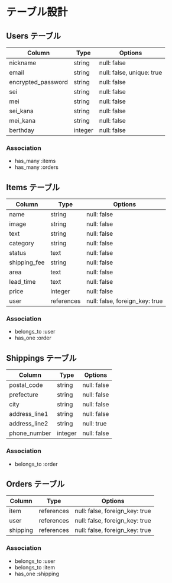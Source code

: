 # テーブル設計

## Users テーブル

| Column             | Type    | Options                   |
| ------------------ | ------- | ------------------------- |
| nickname           | string  | null: false               |
| email              | string  | null: false, unique: true |
| encrypted_password | string  | null: false               |
| sei                | string  | null: false               |
| mei                | string  | null: false               |
| sei_kana           | string  | null: false               |
| mei_kana           | string  | null: false               |
| berthday           | integer | null: false               |

### Association
- has_many :items
- has_many :orders


## Items テーブル

| Column        | Type       | Options                        |
| ------------- | ---------- | ------------------------------ |
| name          | string     | null: false                    |
| image         | string     | null: false                    |
| text          | string     | null: false                    |
| category      | string     | null: false                    |
| status        | text       | null: false                    |
| shipping_fee  | string     | null: false                    |
| area          | text       | null: false                    |
| lead_time     | text       | null: false                    |
| price         | integer    | null: false                    |
| user          | references | null: false, foreign_key: true |

### Association
- belongs_to :user
- has_one :order


## Shippings テーブル

| Column        | Type    | Options                   |
| ------------- | ------- | ------------------------- |
| postal_code   | string  | null: false               |
| prefecture    | string  | null: false               |
| city          | string  | null: false               |
| address_line1 | string  | null: false               |
| address_line2 | string  | null: true                |
| phone_number  | integer | null: false               |


### Association
- belongs_to :order


## Orders テーブル

| Column        | Type       | Options                        |
| ------------- | ---------- | ------------------------------ |
| item          | references | null: false, foreign_key: true |
| user          | references | null: false, foreign_key: true |
| shipping      | references | null: false, foreign_key: true |

### Association
- belongs_to :user
- belongs_to :item
- has_one :shipping